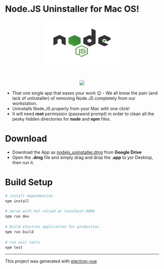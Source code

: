 # Node.JS Uninstaller for Mac OS!

<p align="center"><img src="https://github.com/tutyamxx/nodejs-uninstaller-macos/blob/master/src/renderer/assets/images/nodelogo.png" width="250" height="150"></p><br>
<p align="center"><img src="https://github.com/tutyamxx/nodejs-uninstaller-macos/blob/master/download_files/node_uninstaller.gif"></p>

* That one single app that eases your work 😉 - We all know the pain (and lack of uninstaller) of removing Node.JS completely from our workstation.
* Uninstalls Node.JS properly from your Mac with one click!
* It will need **root** permission (password prompt) in order to clean all the pesky hidden directories for **node** and **npm** files.


# Download

* Download the App as [nodejs_uninstaller.dmg](https://drive.google.com/open?id=1qfchG9ujJfAImuN2DAly4JjB2fAHpfwP) from **Google Drive**
* Open the **.dmg** file and simply drag and drop the **.app** to yor Desktop, then run it.

# Build Setup

``` bash
# install dependencies
npm install

# serve with hot reload at localhost:9080
npm run dev

# build electron application for production
npm run build

# run unit tests
npm test


```

---

This project was generated with [electron-vue](https://github.com/SimulatedGREG/electron-vue)
